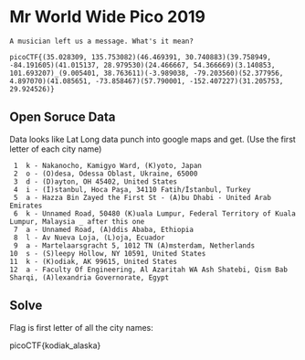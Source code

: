 # Mr World Wide Pico 2019
```
A musician left us a message. What's it mean?
```
```
picoCTF{(35.028309, 135.753082)(46.469391, 30.740883)(39.758949, -84.191605)(41.015137, 28.979530)(24.466667, 54.366669)(3.140853, 101.693207)_(9.005401, 38.763611)(-3.989038, -79.203560)(52.377956, 4.897070)(41.085651, -73.858467)(57.790001, -152.407227)(31.205753, 29.924526)}
```

## Open Soruce Data

Data looks like Lat Long data punch into google maps and get.  (Use the first letter of each city name)

```
 1  k - Nakanocho, Kamigyo Ward, (K)yoto, Japan
 2  o - (O)desa, Odessa Oblast, Ukraine, 65000
 3  d - (D)ayton, OH 45402, United States
 4  i - (İ)stanbul, Hoca Paşa, 34110 Fatih/İstanbul, Turkey
 5  a - Hazza Bin Zayed the First St - (A)bu Dhabi - United Arab Emirates
 6  k - Unnamed Road, 50480 (K)uala Lumpur, Federal Territory of Kuala Lumpur, Malaysia _ after this one
 7  a - Unnamed Road, (A)ddis Ababa, Ethiopia
 8  l - Av Nueva Loja, (L)oja, Ecuador
 9  a - Martelaarsgracht 5, 1012 TN (A)msterdam, Netherlands
10  s - (S)leepy Hollow, NY 10591, United States
11  k - (K)odiak, AK 99615, United States
12  a - Faculty Of Engineering, Al Azaritah WA Ash Shatebi, Qism Bab Sharqi, (A)lexandria Governorate, Egypt
```

## Solve

Flag is first letter of all the city names:

picoCTF{kodiak_alaska}